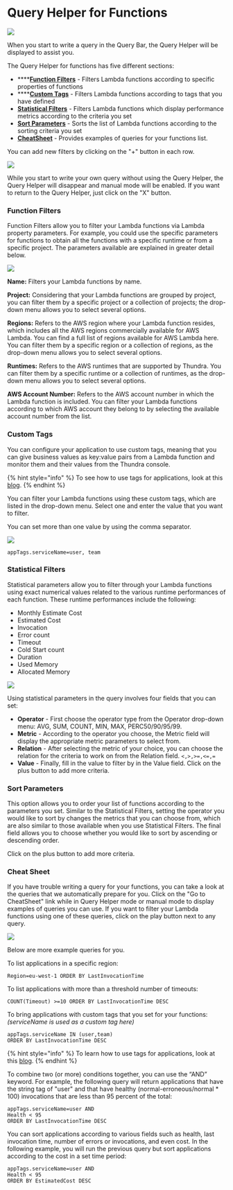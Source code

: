 # Query Helper for Functions

![](<../../.gitbook/assets/image (23).png>)

When you start to write a query in the Query Bar, the Query Helper will be displayed to assist you.

The Query Helper for functions has five different sections:

* ****[**Function Filters**](query-helper-for-functions.md#function-filters) - Filters Lambda functions according to specific properties of functions
* ****[**Custom Tags**](query-helper-for-functions.md#custom-tags) - Filters Lambda functions according to tags that you have defined
* ​[**Statistical Filters**](query-helper-for-functions.md#statistical-filters) - Filters Lambda functions which display performance metrics according to the criteria you set
* ​[**Sort Parameters**](query-helper-for-functions.md#sort-parameters) - Sorts the list of Lambda functions according to the sorting criteria you set
* ​[**CheatSheet**](query-helper-for-functions.md#cheat-sheet) - Provides examples of queries for your functions list.

You can add new filters by clicking on the "+" button in each row.

![](<../../.gitbook/assets/image (15).png>)

While you start to write your own query without using the Query Helper, the Query Helper will disappear and manual mode will be enabled. If you want to return to the Query Helper, just click on the "X" button.

### Function Filters

Function Filters allow you to filter your Lambda functions via Lambda property parameters. For example, you could use the specific parameters for functions to obtain all the functions with a specific runtime or from a specific project. The parameters available are explained in greater detail below.

![](<../../.gitbook/assets/image (105).png>)

**Name:** Filters your Lambda functions by name.

**Project:** Considering that your Lambda functions are grouped by project, you can filter them by a specific project or a collection of projects; the drop-down menu allows you to select several options.

**Regions:** Refers to the AWS region where your Lambda function resides, which includes all the AWS regions commercially available for AWS Lambda. You can find a full list of regions available for AWS Lambda here. You can filter them by a specific region or a collection of regions, as the drop-down menu allows you to select several options.

**Runtimes:** Refers to the AWS runtimes that are supported by Thundra. You can filter them by a specific runtime or a collection of runtimes, as the drop-down menu allows you to select several options.

**AWS Account Number:** Refers to the AWS account number in which the Lambda function is included. You can filter your Lambda functions according to which AWS account they belong to by selecting the available account number from the list.

### Custom Tags

You can configure your application to use custom tags, meaning that you can give business values as key:value pairs from a Lambda function and monitor them and their values from the Thundra console.

{% hint style="info" %}
To see how to use tags for applications, look at this [blog](https://blog.thundra.io/enhancing-distributed-tracing-with-business-context).
{% endhint %}

You can filter your Lambda functions using these custom tags, which are listed in the drop-down menu. Select one and enter the value that you want to filter.

You can set more than one value by using the comma separator.

![](<../../.gitbook/assets/image (110).png>)

```
appTags.serviceName=user, team
```

### Statistical Filters

Statistical parameters allow you to filter through your Lambda functions using exact numerical values related to the various runtime performances of each function. These runtime performances include the following:

* Monthly Estimate Cost
* Estimated Cost
* Invocation
* Error count
* Timeout
* Cold Start count
* Duration
* Used Memory
* Allocated Memory

![](<../../.gitbook/assets/image (79).png>)

Using statistical parameters in the query involves four fields that you can set:

* **Operator** - First choose the operator type from the Operator drop-down menu: AVG, SUM, COUNT, MIN, MAX, PERC50/90/95/99.
* **Metric** - According to the operator you choose, the Metric field will display the appropriate metric parameters to select from.
* **Relation** - After selecting the metric of your choice, you can choose the relation for the criteria to work on from the Relation field. `<,>,>=,<=,=`
* **Value** - Finally, fill in the value to filter by in the Value field. Click on the plus button to add more criteria.



### Sort Parameters

This option allows you to order your list of functions according to the parameters you set. Similar to the Statistical Filters, setting the operator you would like to sort by changes the metrics that you can choose from, which are also similar to those available when you use Statistical Filters. The final field allows you to choose whether you would like to sort by ascending or descending order.

Click on the plus button to add more criteria.

### Cheat Sheet

If you have trouble writing a query for your functions, you can take a look at the queries that we automatically prepare for you. Click on the "Go to CheatSheet" link while in Query Helper mode or manual mode to display examples of queries you can use. If you want to filter your Lambda functions using one of these queries, click on the play button next to any query.

![](<../../.gitbook/assets/image (115).png>)

Below are more example queries for you.

To list applications in a specific region:

```
Region=eu-west-1 ORDER BY LastInvocationTime 
```

To list applications with more than a threshold number of timeouts:

```
COUNT(Timeout) >=10 ORDER BY LastInvocationTime DESC
```

To bring applications with custom tags that you set for your functions: _(serviceName is used as a custom tag here)_

```
appTags.serviceName IN (user,team) 
ORDER BY LastInvocationTime DESC
```

{% hint style="info" %}
To learn how to use tags for applications, look at this [blog](https://blog.thundra.io/enhancing-distributed-tracing-with-business-context).&#x20;
{% endhint %}

To combine two (or more) conditions together, you can use the “AND” keyword. For example, the following query will return applications that have the string tag of "user" and that have healthy (normal-erroneous/normal \* 100) invocations that are less than 95 percent of the total:

```
appTags.serviceName=user AND 
Health < 95 
ORDER BY LastInvocationTime DESC
```

You can sort applications according to various fields such as health, last invocation time, number of errors or invocations, and even cost. In the following example, you will run the previous query but sort applications according to the cost in a set time period:

```
appTags.serviceName=user AND 
Health < 95 
ORDER BY EstimatedCost DESC
```

###
